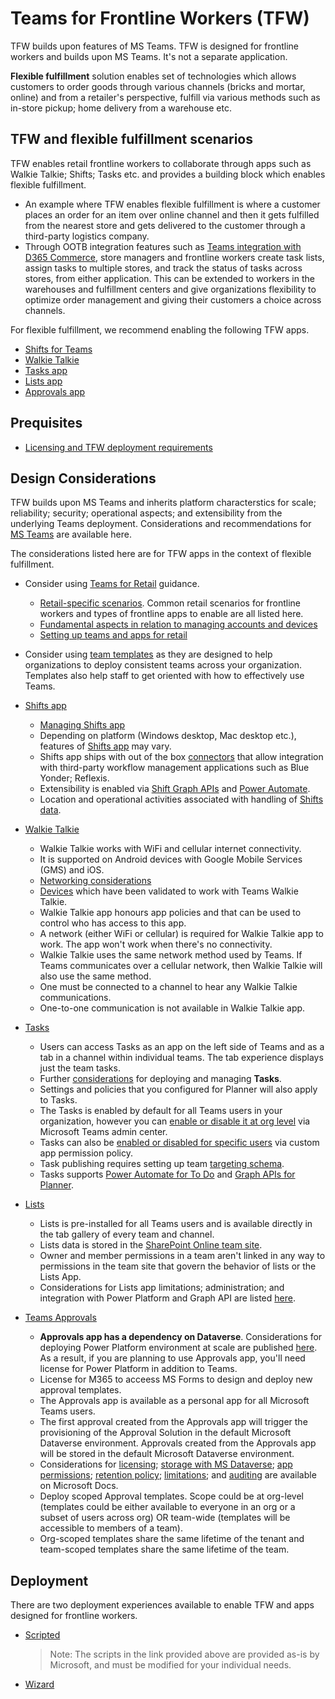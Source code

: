 # Teams for Frontline Workers (TFW)

TFW builds upon features of MS Teams. TFW is designed for frontline workers and builds upon MS Teams. It's not a separate application.

**Flexible fulfillment** solution enables set of technologies which allows customers to order goods through various channels (bricks and mortar, online) and from a retailer's perspective, fulfill via various methods such as in-store pickup; home delivery from a warehouse etc.

## TFW and flexible fulfillment scenarios

TFW enables retail frontline workers to collaborate through apps such as Walkie Talkie; Shifts; Tasks etc. and provides a building block which enables flexible fulfillment.

- An example where TFW enables flexible fulfillment is where a customer places an order for an item over online channel and then it gets fulfilled from the nearest store and gets delivered to the customer through a third-party logistics company.
- Through OOTB integration features such as [Teams integration with D365 Commerce](https://docs.microsoft.com/en-us/dynamics365/commerce/commerce-teams-integration), store managers and frontline workers create task lists, assign tasks to multiple stores, and track the status of tasks across stores, from either application. This can be extended to workers in the warehouses and fulfillment centers and give organizations flexibility to optimize order management and giving their customers a choice across channels.

For flexible fulfillment, we recommend enabling the following TFW apps.

- [Shifts for Teams](https://docs.microsoft.com/microsoftteams/expand-teams-across-your-org/shifts-for-teams-landing-page)
- [Walkie Talkie](https://docs.microsoft.com/en-us/microsoftteams/walkie-talkie)
- [Tasks app](https://docs.microsoft.com/en-us/microsoftteams/manage-tasks-app)
- [Lists app](https://docs.microsoft.com/en-us/microsoftteams/manage-lists-app)
- [Approvals app](https://docs.microsoft.com/en-us/microsoftteams/approval-admin)

## Prequisites

- [Licensing and TFW deployment requirements](../../../../foundations/teams/solutions/tfw/README.md)

## Design Considerations

TFW builds upon MS Teams and inherits platform characterstics for scale; reliability; security; operational aspects; and extensibility from the underlying Teams deployment. Considerations and recommendations for [MS Teams](https://github.com/microsoft/industry/tree/main/foundations/teams) are available here.

The considerations listed here are for TFW apps in the context of flexible fulfillment.

- Consider using [Teams for Retail](https://docs.microsoft.com/en-us/microsoftteams/expand-teams-across-your-org/teams-for-retail-landing-page) guidance.
  - [Retail-specific scenarios](https://docs.microsoft.com/en-us/microsoftteams/expand-teams-across-your-org/teams-for-retail-landing-page#choose-your-scenarios). Common retail scenarios for frontline workers and types of frontline apps to enable are all listed here.
  - [Fundamental aspects in relation to managing accounts and devices](https://docs.microsoft.com/en-us/microsoftteams/expand-teams-across-your-org/teams-for-retail-landing-page#set-up-the-fundamentals)
  - [Setting up teams and apps for retail](https://docs.microsoft.com/en-us/microsoftteams/expand-teams-across-your-org/teams-for-retail-landing-page#set-up-teams-and-apps)

- Consider using [team templates](https://docs.microsoft.com/microsoftteams/get-started-with-retail-teams-templates) as they are designed to help organizations to deploy consistent teams across your organization. Templates also help staff to get oriented with how to effectively use Teams.
- [Shifts app](https://docs.microsoft.com/microsoftteams/expand-teams-across-your-org/shifts-for-teams-landing-page)
  - [Managing Shifts app](https://docs.microsoft.com/en-us/microsoftteams/expand-teams-across-your-org/shifts/manage-the-shifts-app-for-your-organization-in-teams)
  - Depending on platform (Windows desktop, Mac desktop etc.), features of [Shifts app](https://support.microsoft.com/en-us/office/shifts-1aa452d4-14cc-44e7-af2a-bc5a5f381686) may vary.
  - Shifts app ships with out of the box [connectors](https://docs.microsoft.com/en-us/microsoftteams/expand-teams-across-your-org/shifts/shifts-connectors) that allow integration with third-party workflow management applications such as Blue Yonder; Reflexis.
  - Extensibility is enabled via [Shift Graph APIs](https://docs.microsoft.com/graph/api/resources/shift) and [Power Automate](https://github.com/OfficeDev/Microsoft-Teams-Shifts-Power-Automate-Templates).
  - Location and operational activities associated with handling of [Shifts data](https://docs.microsoft.com/microsoftteams/expand-teams-across-your-org/shifts/shifts-data-faq).

- [Walkie Talkie](https://docs.microsoft.com/en-us/microsoftteams/walkie-talkie)
  - Walkie Talkie works with WiFi and cellular internet connectivity.
  - It is supported on Android devices with Google Mobile Services (GMS) and iOS.
  - [Networking considerations](https://docs.microsoft.com/microsoftteams/walkie-talkie#network-documentation)
  - [Devices](https://docs.microsoft.com/en-us/microsoftteams/walkie-talkie#walkie-talkie-devices) which have been validated to work with Teams Walkie Talkie.
  - Walkie Talkie app honours app policies and that can be used to control who has access to this app.
  - A network (either WiFi or cellular) is required for Walkie Talkie app to work. The app won't work when there's no connectivity.
  - Walkie Talkie uses the same network method used by Teams. If Teams communicates over a cellular network, then Walkie Talkie will also use the same method.
  - One must be connected to a channel to hear any Walkie Talkie communications.
  - One-to-one communication is not available in Walkie Talkie app.

- [Tasks](https://docs.microsoft.com/en-us/microsoftteams/manage-tasks-app)
  - Users can access Tasks as an app on the left side of Teams and as a tab in a channel within individual teams. The tab experience displays just the team tasks.
  - Further [considerations](https://docs.microsoft.com/en-us/microsoftteams/manage-tasks-app#what-you-need-to-know-about-tasks) for deploying and managing **Tasks**.
  - Settings and policies that you configured for Planner will also apply to Tasks.
  - The Tasks is enabled by default for all Teams users in your organization, however you can [enable or disable it at org level](https://docs.microsoft.com/en-us/microsoftteams/manage-tasks-app#enable-or-disable-tasks-in-your-organization) via Microsoft Teams admin center.
  - Tasks can also be [enabled or disabled for specific users](https://docs.microsoft.com/en-us/microsoftteams/manage-tasks-app#enable-or-disable-tasks-for-specific-users-in-your-organization) via custom app permission policy.
  - Task publishing requires setting up team [targeting schema](https://docs.microsoft.com/en-us/microsoftteams/set-up-your-team-hierarchy).
  - Tasks supports [Power Automate for To Do](https://support.office.com/article/using-microsoft-to-do-with-power-automate-526e8f75-217b-46e0-9e06-44780b72c295) and [Graph APIs for Planner](https://docs.microsoft.com/en-us/graph/planner-concept-overview).

- [Lists](https://docs.microsoft.com/en-us/microsoftteams/manage-lists-app)
  - Lists is pre-installed for all Teams users and is available directly in the tab gallery of every team and channel.
  - Lists data is stored in the [SharePoint Online team site](https://docs.microsoft.com/en-us/microsoftteams/sharepoint-onedrive-interact).
  - Owner and member permissions in a team aren't linked in any way to permissions in the team site that govern the behavior of lists or the Lists App.
  - Considerations for Lists app limitations; administration; and integration with Power Platform and Graph API are listed [here](https://docs.microsoft.com/en-us/microsoftteams/manage-lists-app#what-you-need-to-know-about-lists).

- [Teams Approvals](https://docs.microsoft.com/en-us/microsoftteams/approval-admin)
  - **Approvals app has a dependency on Dataverse**. Considerations for deploying Power Platform environment at scale are published [here](https://github.com/microsoft/industry/tree/main/foundations/powerPlatform). As a result, if you are planning to use Approvals app, you'll need license for Power Platform in addition to Teams.
  - License for M365 to acceess MS Forms to design and deploy new approval templates.
  - The Approvals app is available as a personal app for all Microsoft Teams users.
  - The first approval created from the Approvals app will trigger the provisioning of the Approval Solution in the default Microsoft Dataverse environment. Approvals created from the Approvals app will be stored in the default Microsoft Dataverse environment.
  - Considerations for [licensing](https://docs.microsoft.com/en-us/microsoftteams/approval-admin#required-permissions-and-licenses); [storage with MS Dataverse](https://docs.microsoft.com/en-us/microsoftteams/approval-admin#storage-with-microsoft-dataverse); [app permissions](https://docs.microsoft.com/en-us/microsoftteams/approval-admin#storage-with-microsoft-dataverse); [retention policy](https://docs.microsoft.com/en-us/microsoftteams/approval-admin#retention-policy); [limitations](https://docs.microsoft.com/en-us/microsoftteams/approval-admin#data-limitations); and [auditing](https://docs.microsoft.com/en-us/microsoftteams/approval-admin#auditing) are available on Microsoft Docs.
  - Deploy scoped Approval templates. Scope could be at org-level (templates could be either available to everyone in an org or a subset of users across org) OR team-wide (templates will be accessible to members of a team).
  - Org-scoped templates share the same lifetime of the tenant and team-scoped templates share the same lifetime of the team. 

## Deployment

There are two deployment experiences available to enable TFW and apps designed for frontline workers.
- [Scripted](https://docs.microsoft.com/en-us/microsoftteams/flw-scripted-deployment)

  > Note: The scripts in the link provided above are provided as-is by Microsoft, and must be modified for your individual needs.

- [Wizard](https://docs.microsoft.com/en-us/microsoftteams/flw-onboarding-wizard)